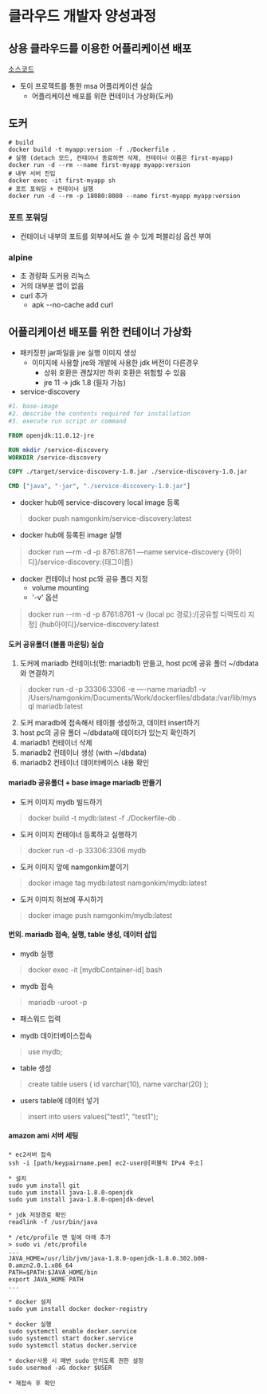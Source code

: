 # 클라우드 개발자 양성과정

## 상용 클라우드를 이용한 어플리케이션 배포
[소스코드](https://github.com/namgonkim/msa-ecommerce-tmax)
* 토이 프로젝트를 통한 msa 어플리케이션 실습
    - 어플리케이션 배포를 위한 컨테이너 가상화(도커)

## 도커
```
# build
docker build -t myapp:version -f ./Dockerfile .
# 실행 (detach 모드, 컨테이너 종료하면 삭제, 컨테이너 이름은 first-myapp)
docker run -d --rm --name first-myapp myapp:version
# 내부 서버 진입
docker exec -it first-myapp sh
# 포트 포워딩 + 컨테이너 실행
docker run -d --rm -p 18080:8080 --name first-myapp myapp:version
```

### 포트 포워딩
* 컨테이너 내부의 포트를 외부에서도 쓸 수 있게 퍼블리싱 옵션 부여

### alpine
* 초 경량화 도커용 리눅스
* 거의 대부분 앱이 없음
* curl 추가
    - apk --no-cache add curl

## 어플리케이션 배포를 위한 컨테이너 가상화
* 패키징한 jar파일을 jre 실행 이미지 생성
    - 이미지에 사용할 jre와 개발에 사용한 jdk 버전이 다른경우
        - 상위 호환은 괜찮지만 하위 호환은 위험할 수 있음
        - jre 11 -> jdk 1.8 (필자 가능)
* service-discovery
```Dockerfile
#1. base-image
#2. describe the contents required for installation
#3. execute run script or command

FROM openjdk:11.0.12-jre

RUN mkdir /service-discovery
WORKDIR /service-discovery

COPY ./target/service-discovery-1.0.jar ./service-discovery-1.0.jar

CMD ["java", "-jar", "./service-discovery-1.0.jar"]
```

* docker hub에 service-discovery local image 등록
> docker push namgonkim/service-discovery:latest

* docker hub에 등록된 image 실행
> docker run —rm -d -p 8761:8761 —name service-discovery {아이디}/service-discovery:{태그이름}

* docker 컨테이너 host pc와 공유 폴더 지정
    - volume mounting
    - '-v' 옵션
> docker run --rm -d -p 8761:8761 -v {local pc 경로}:/[공유할 디렉토리 지정] {hub아이디}/service-discovery:latest

#### 도커 공유폴더 (볼륨 마운팅) 실습
1. 도커에 mariadb 컨테이너(명: mariadb1) 만들고, host pc에 공유 폴더 ~/dbdata와 연결하기
> docker run -d -p 33306:3306 -e  —-name mariadb1 -v /Users/namgonkim/Documents/Work/dockerfiles/dbdata:/var/lib/mysql mariadb:latest
2. 도커 maradb에 접속해서 테이블 생성하고, 데이터 insert하기
3. host pc의 공유 폴더 ~/dbdata에 데이터가 있는지 확인하기
4. mariadb1 컨테이너 삭제
5. mariadb2 컨테이너 생성 (with ~/dbdata)
6. mariadb2 컨테이너 데이터베이스 내용 확인

#### mariadb 공유폴더 + base image mariadb 만들기
* 도커 이미지 mydb 빌드하기
> docker build -t mydb:latest -f ./Dockerfile-db .

* 도커 이미지 컨테이너 등록하고 실행하기
> docker run -d -p 33306:3306 mydb

* 도커 이미지 앞에 namgonkim붙이기
> docker image tag mydb:latest namgonkim/mydb:latest

* 도커 이미지 허브에 푸시하기
> docker image push namgonkim/mydb:latest

#### 번외. mariadb 접속, 실행, table 생성, 데이터 삽입
* mydb 실행
> docker exec -it [mydbContainer-id] bash

* mydb 접속
> mariadb -uroot -p

* 패스워드 입력

* mydb 데이터베이스접속
> use mydb;

* table 생성
> create table users (
id varchar(10),
name varchar(20)
);

* users table에 데이터 넣기
> insert into users values("test1", "test1");


#### amazon ami 서버 세팅
```
* ec2서버 접속
ssh -i [path/keypairname.pem] ec2-user@[퍼블릭 IPv4 주소]

* 설치
sudo yum install git
sudo yum install java-1.8.0-openjdk
sudo yum install java-1.8.0-openjdk-devel

* jdk 저장경로 확인
readlink -f /usr/bin/java

* /etc/profile 맨 밑에 아래 추가
> sudo vi /etc/profile
...
JAVA_HOME=/usr/lib/jvm/java-1.8.0-openjdk-1.8.0.302.b08-0.amzn2.0.1.x86_64
PATH=$PATH:$JAVA_HOME/bin
export JAVA_HOME PATH
...

* docker 설치
sudo yum install docker docker-registry

* docker 실행
sudo systemctl enable docker.service
sudo systemctl start docker.service
sudo systemctl status docker.service

* docker사용 시 매번 sudo 안치도록 권한 설정
sudo usermod -aG docker $USER

* 재접속 후 확인
```